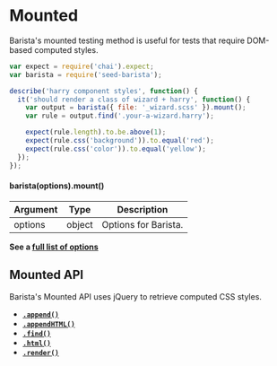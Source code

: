 # Mounted

Barista's mounted testing method is useful for tests that require DOM-based computed styles.


```javascript
var expect = require('chai').expect;
var barista = require('seed-barista');

describe('harry component styles', function() {
  it('should render a class of wizard + harry', function() {
    var output = barista({ file: '_wizard.scss' }).mount();
    var rule = output.find('.your-a-wizard.harry');

    expect(rule.length).to.be.above(1);
    expect(rule.css('background')).to.equal('red');
    expect(rule.css('color')).to.equal('yellow');
  });
});
```

#### barista(options).mount()

| Argument | Type | Description |
| --- | --- | --- |
| options | object | Options for Barista. |

**See a [full list of options](../options.md)**



## Mounted API

Barista's Mounted API uses jQuery to retrieve computed CSS styles.

* **[`.append()`](mount/append.md)**
* **[`.appendHTML()`](mount/appendHTML.md)**
* **[`.find()`](mount/find.md)**
* **[`.html()`](mount/html.md)**
* **[`.render()`](mount/render.md)**
